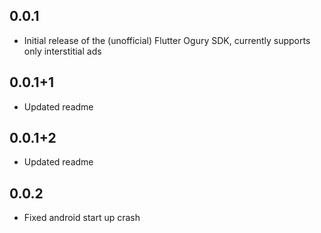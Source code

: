 ## 0.0.1

* Initial release of the (unofficial) Flutter Ogury SDK, currently supports only interstitial ads

## 0.0.1+1

* Updated readme

## 0.0.1+2

* Updated readme

## 0.0.2

* Fixed android start up crash
